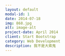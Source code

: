 ```yaml
---
layout: default
modal-id: 1
date: 2014-07-18
img: 868.jpg
alt: image-alt
project-date: April 2014
client: Start Bootstrap
category: Web Development
description: 我不是大索鬼
---
```

